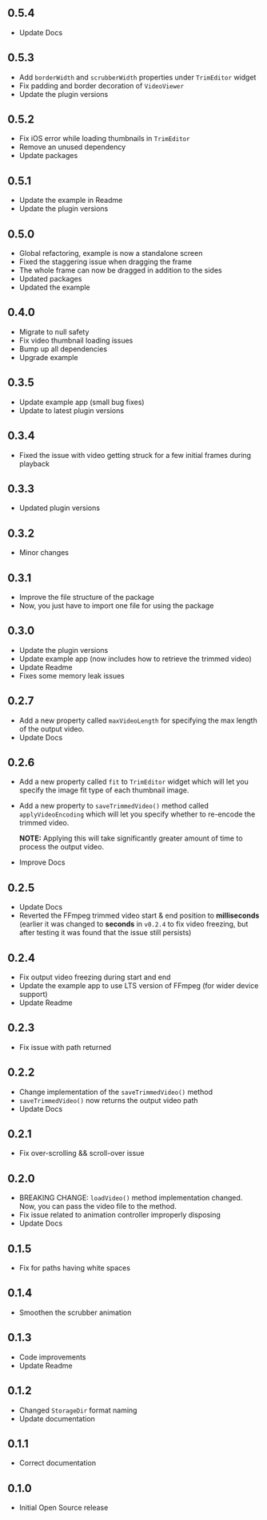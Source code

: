 ## 0.5.4

* Update Docs

## 0.5.3

* Add `borderWidth` and `scrubberWidth` properties under `TrimEditor` widget
* Fix padding and border decoration of `VideoViewer`
* Update the plugin versions

## 0.5.2

* Fix iOS error while loading thumbnails in `TrimEditor`
* Remove an unused dependency
* Update packages

## 0.5.1

* Update the example in Readme
* Update the plugin versions

## 0.5.0

* Global refactoring, example is now a standalone screen
* Fixed the staggering issue when dragging the frame
* The whole frame can now be dragged in addition to the sides
* Updated packages
* Updated the example

## 0.4.0

* Migrate to null safety
* Fix video thumbnail loading issues
* Bump up all dependencies
* Upgrade example

## 0.3.5

* Update example app (small bug fixes)
* Update to latest plugin versions

## 0.3.4

* Fixed the issue with video getting struck for a few initial frames during playback

## 0.3.3

* Updated plugin versions

## 0.3.2

* Minor changes

## 0.3.1

* Improve the file structure of the package
* Now, you just have to import one file for using the package

## 0.3.0

* Update the plugin versions
* Update example app (now includes how to retrieve the trimmed video)
* Update Readme
* Fixes some memory leak issues

## 0.2.7

* Add a new property called `maxVideoLength` for specifying the max length of the output video.
* Update Docs

## 0.2.6

* Add a new property called `fit` to `TrimEditor` widget which will let you specify the image fit type of each thumbnail image.
* Add a new property to `saveTrimmedVideo()` method called `applyVideoEncoding` which will let you specify whether to re-encode the trimmed video. 
  
  **NOTE:** Applying this will take significantly greater amount of time to process the output video.

* Improve Docs

## 0.2.5

* Update Docs
* Reverted the FFmpeg trimmed video start & end position to **milliseconds** (earlier it was changed to **seconds** in `v0.2.4` to fix video freezing, but after testing it was found that the issue still persists)

## 0.2.4

* Fix output video freezing during start and end
* Update the example app to use LTS version of FFmpeg (for wider device support)
* Update Readme

## 0.2.3

* Fix issue with path returned

## 0.2.2

* Change implementation of the `saveTrimmedVideo()` method
* `saveTrimmedVideo()` now returns the output video path
* Update Docs

## 0.2.1

* Fix over-scrolling && scroll-over issue

## 0.2.0

* BREAKING CHANGE: `loadVideo()` method implementation changed.
  Now, you can pass the video file to the method.
* Fix issue related to animation controller improperly disposing
* Update Docs

## 0.1.5

* Fix for paths having white spaces

## 0.1.4

* Smoothen the scrubber animation

## 0.1.3

* Code improvements
* Update Readme

## 0.1.2

* Changed `StorageDir` format naming
* Update documentation

## 0.1.1

* Correct documentation

## 0.1.0

* Initial Open Source release
